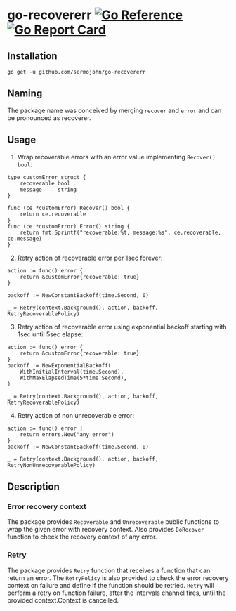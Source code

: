 # go-recovererr [![Go Reference](https://pkg.go.dev/badge/github.com/sermojohn/go-recovererr.svg)](https://pkg.go.dev/github.com/sermojohn/go-recovererr) [![Go Report Card](https://goreportcard.com/badge/github.com/sermojohn/go-recovererr)](https://goreportcard.com/report/github.com/sermojohn/go-recovererr)

## Installation
```
go get -u github.com/sermojohn/go-recovererr
```

## Naming
The package name was conceived by merging `recover` and `error` and can be pronounced as recoverer.


## Usage
1. Wrap recoverable errors with an error value implementing `Recover() bool`:
```
type customError struct {
	recoverable bool
	message     string
}

func (ce *customError) Recover() bool {
	return ce.recoverable
}
func (ce *customError) Error() string {
	return fmt.Sprintf("recoverable:%t, message:%s", ce.recoverable, ce.message)
}
```

2. Retry action of recoverable error per 1sec forever:
```
action := func() error {
    return &customError{recoverable: true}
}

backoff := NewConstantBackoff(time.Second, 0)

_ = Retry(context.Background(), action, backoff, RetryRecoverablePolicy)
```

3. Retry action of recoverable error using exponential backoff starting with 1sec until 5sec elapse:
```
action := func() error {
    return &customError{recoverable: true}
}
backoff := NewExponentialBackoff(
    WithInitialInterval(time.Second), 
    WithMaxElapsedTime(5*time.Second),
)

_ = Retry(context.Background(), action, backoff, RetryRecoverablePolicy)
```

4. Retry action of non unrecoverable error:
```
action := func() error {
    return errors.New("any error")
}
backoff := NewConstantBackoff(time.Second, 0)

_ = Retry(context.Background(), action, backoff, RetryNonUnrecoverablePolicy)
```
## Description

### Error recovery context
The package provides `Recoverable` and `Unrecoverable` public functions to wrap the given error with recovery context.
Also provides `DoRecover` function to check the recovery context of any error.

### Retry
The package provides `Retry` function that receives a function that can return an error. 
The `RetryPolicy` is also provided to check the error recovery context on failure and define if the function should be retried.
`Retry` will perform a retry on function failure, after the intervals channel fires, until the provided context.Context is cancelled.


